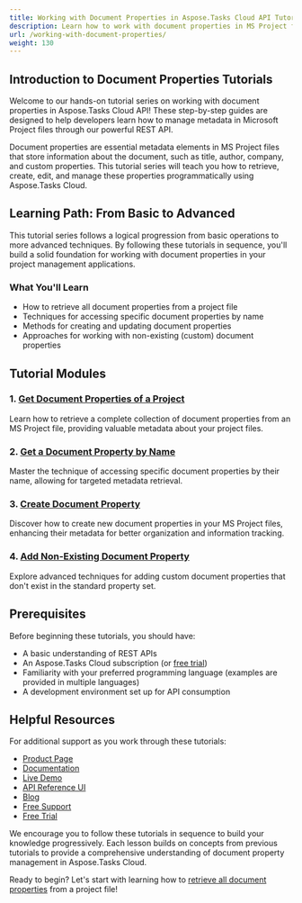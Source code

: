 ```yaml
---
title: Working with Document Properties in Aspose.Tasks Cloud API Tutorial
description: Learn how to work with document properties in MS Project files using Aspose.Tasks Cloud API in this comprehensive tutorial series for developers.
url: /working-with-document-properties/
weight: 130
---
```


## Introduction to Document Properties Tutorials

Welcome to our hands-on tutorial series on working with document properties in Aspose.Tasks Cloud API! These step-by-step guides are designed to help developers learn how to manage metadata in Microsoft Project files through our powerful REST API.

Document properties are essential metadata elements in MS Project files that store information about the document, such as title, author, company, and custom properties. This tutorial series will teach you how to retrieve, create, edit, and manage these properties programmatically using Aspose.Tasks Cloud.

## Learning Path: From Basic to Advanced

This tutorial series follows a logical progression from basic operations to more advanced techniques. By following these tutorials in sequence, you'll build a solid foundation for working with document properties in your project management applications.

### What You'll Learn

- How to retrieve all document properties from a project file
- Techniques for accessing specific document properties by name
- Methods for creating and updating document properties
- Approaches for working with non-existing (custom) document properties

## Tutorial Modules

### 1. [Get Document Properties of a Project](/working-with-document-properties/get-document-properties/)
Learn how to retrieve a complete collection of document properties from an MS Project file, providing valuable metadata about your project files.

### 2. [Get a Document Property by Name](/working-with-document-properties/get-document-property-by-name/)
Master the technique of accessing specific document properties by their name, allowing for targeted metadata retrieval.

### 3. [Create Document Property](/working-with-document-properties/create-document-property/)
Discover how to create new document properties in your MS Project files, enhancing their metadata for better organization and information tracking.

### 4. [Add Non-Existing Document Property](/working-with-document-properties/add-non-existing-property/)
Explore advanced techniques for adding custom document properties that don't exist in the standard property set.

## Prerequisites

Before beginning these tutorials, you should have:

- A basic understanding of REST APIs
- An Aspose.Tasks Cloud subscription (or [free trial](https://dashboard.aspose.cloud/#/apps))
- Familiarity with your preferred programming language (examples are provided in multiple languages)
- A development environment set up for API consumption

## Helpful Resources

For additional support as you work through these tutorials:

- [Product Page](https://products.aspose.cloud/tasks/)
- [Documentation](https://docs.aspose.cloud/tasks/)
- [Live Demo](https://products.aspose.app/tasks/family)
- [API Reference UI](https://reference.aspose.cloud/tasks/)
- [Blog](https://blog.aspose.cloud/category/tasks/)
- [Free Support](https://forum.aspose.cloud/c/tasks/16/)
- [Free Trial](https://dashboard.aspose.cloud/#/apps)

We encourage you to follow these tutorials in sequence to build your knowledge progressively. Each lesson builds on concepts from previous tutorials to provide a comprehensive understanding of document property management in Aspose.Tasks Cloud.

Ready to begin? Let's start with learning how to [retrieve all document properties](/working-with-document-properties/get-document-properties/) from a project file!
